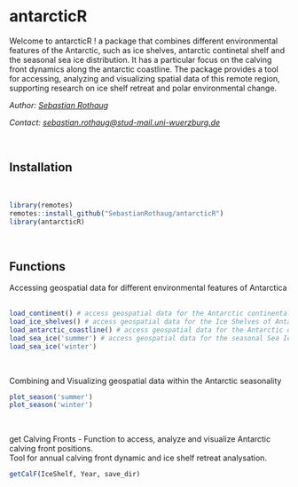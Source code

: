 # antarcticR
Welcome to antarcticR ! a package that combines different environmental features of the Antarctic, such as ice shelves, antarctic continetal shelf and the seasonal sea ice distribution. 
It has a particular focus on the calving front dynamics along the antarctic coastline. 
The package provides a tool for accessing, analyzing and visualizing spatial data of this remote region, supporting research on ice shelf retreat and polar environmental change.
&nbsp;

*Author: [Sebastian Rothaug](http://students.eagle-science.org/students/students-2024/sebastian/)*

*Contact: sebastian.rothaug@stud-mail.uni-wuerzburg.de*

&nbsp;

## Installation
&nbsp;
```R
library(remotes)
remotes::install_github("SebastianRothaug/antarcticR")
library(antarcticR)
```
&nbsp;

## Functions
Accessing geospatial data for different environmental features of Antarctica
&nbsp;
```R
load_continent() # access geospatial data for the Antarctic continental shelf
load_ice_shelves() # access geospatial data for the Ice Shelves of Antarctica
load_antarctic_coastline() # access geospatial data for the Antarctic coastline
load_sea_ice('summer') # access geospatial data for the seasonal Sea Ice thickness and distribution
load_sea_ice('winter')
```
&nbsp;

Combining and Visualizing geospatial data within the Antarctic seasonality
&nbsp;
```R
plot_season('summer')
plot_season('winter')
```
&nbsp;

get Calving Fronts - Function to access, analyze and visualize Antarctic calving front positions. <br>
Tool for annual calving front dynamic and ice shelf retreat analysation.
&nbsp;
```R
getCalF(IceShelf, Year, save_dir)
```
&nbsp;
